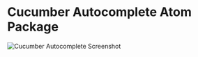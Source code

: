 # Cucumber Autocomplete Atom Package

![Cucumber Autocomplete Screenshot](https://raw.githubusercontent.com/tomkadwill/atom-cucumber-autocomplete/master/images/cucumber_autocomplete.jpg)
